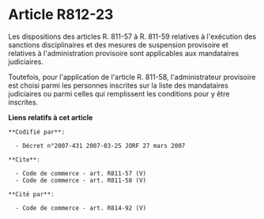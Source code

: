 # Article R812-23

Les dispositions des articles R. 811-57 à R. 811-59 relatives à l'exécution des sanctions disciplinaires et des mesures de
suspension provisoire et relatives à l'administration provisoire sont applicables aux mandataires judiciaires. 

Toutefois, pour l'application de l'article R. 811-58, l'administrateur provisoire est choisi parmi les personnes inscrites
sur la liste des mandataires judiciaires ou parmi celles qui remplissent les conditions pour y être inscrites.

**Liens relatifs à cet article**

	**Codifié par**:

	  - Décret n°2007-431 2007-03-25 JORF 27 mars 2007

	**Cite**:

	  - Code de commerce - art. R811-57 (V)
	  - Code de commerce - art. R811-58 (V)

	**Cité par**:

	  - Code de commerce - art. R814-92 (V)
